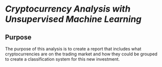 # _Cryptocurrency Analysis with Unsupervised Machine Learning_

## Purpose

The purpose of this analysis is to create a report that includes what cryptocurrencies are on the trading market and how they could be grouped to create a classification system for this new investment.
